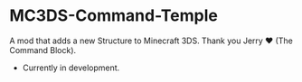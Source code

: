 # MC3DS-Command-Temple
A mod that adds a new Structure to Minecraft 3DS. Thank you Jerry ❤ (The Command Block).
- Currently in development.
